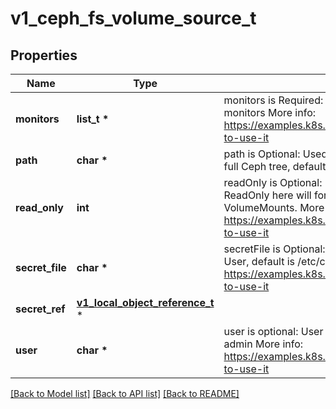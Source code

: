 # v1_ceph_fs_volume_source_t

## Properties
Name | Type | Description | Notes
------------ | ------------- | ------------- | -------------
**monitors** | **list_t \*** | monitors is Required: Monitors is a collection of Ceph monitors More info: https://examples.k8s.io/volumes/cephfs/README.md#how-to-use-it | 
**path** | **char \*** | path is Optional: Used as the mounted root, rather than the full Ceph tree, default is / | [optional] 
**read_only** | **int** | readOnly is Optional: Defaults to false (read/write). ReadOnly here will force the ReadOnly setting in VolumeMounts. More info: https://examples.k8s.io/volumes/cephfs/README.md#how-to-use-it | [optional] 
**secret_file** | **char \*** | secretFile is Optional: SecretFile is the path to key ring for User, default is /etc/ceph/user.secret More info: https://examples.k8s.io/volumes/cephfs/README.md#how-to-use-it | [optional] 
**secret_ref** | [**v1_local_object_reference_t**](v1_local_object_reference.md) \* |  | [optional] 
**user** | **char \*** | user is optional: User is the rados user name, default is admin More info: https://examples.k8s.io/volumes/cephfs/README.md#how-to-use-it | [optional] 

[[Back to Model list]](../README.md#documentation-for-models) [[Back to API list]](../README.md#documentation-for-api-endpoints) [[Back to README]](../README.md)


